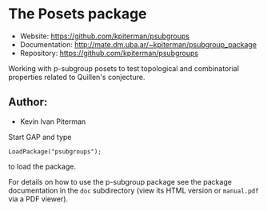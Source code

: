 

# The Posets package

* Website: https://github.com/kpiterman/psubgroups
* Documentation: http://mate.dm.uba.ar/~kpiterman/psubgroup_package
* Repository: https://github.com/kpiterman/psubgroups

Working with p-subgroup posets to test topological and combinatorial properties related to Quillen's conjecture.


## Author:
* Kevin Ivan Piterman


Start GAP and type

	LoadPackage("psubgroups");

to load the package.

For details on how to use the p-subgroup package see the package
documentation in the `doc` subdirectory (view its HTML version or 
`manual.pdf`  via a PDF viewer).
